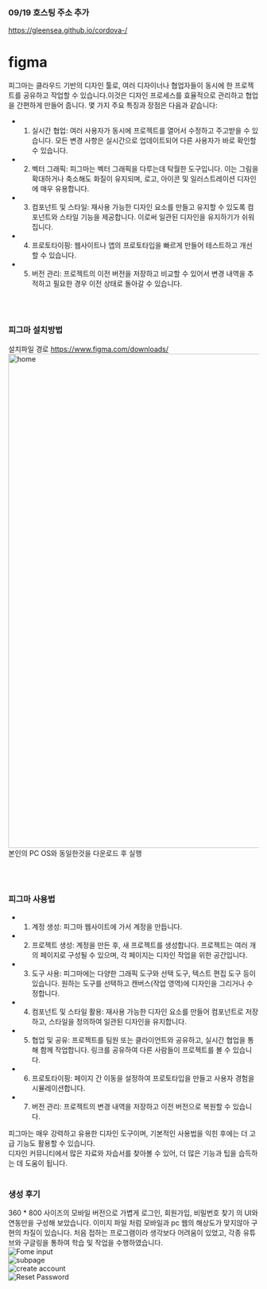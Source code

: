### 09/19 호스팅 주소 추가
 https://gleensea.github.io/cordova-/
# figma
피그마는 클라우드 기반의 디자인 툴로, 여러 디자이너나 협업자들이 동시에 한 프로젝트를 공유하고 작업할 수 있습니다.이것은 디자인 프로세스를 효율적으로 관리하고 협업을 간편하게 만들어 줍니다. 몇 가지 주요 특징과 장점은 다음과 같습니다:

* 1. 실시간 협업: 여러 사용자가 동시에 프로젝트를 열어서 수정하고 주고받을 수 있습니다. 모든 변경 사항은 실시간으로 업데이트되어 다른 사용자가 바로 확인할 수 있습니다.
* 2. 벡터 그래픽: 피그마는 벡터 그래픽을 다루는데 탁월한 도구입니다. 이는 그림을 확대하거나 축소해도 화질이 유지되며, 로고, 아이콘 및 일러스트레이션 디자인에 매우 유용합니다.
* 3. 컴포넌트 및 스타일: 재사용 가능한 디자인 요소를 만들고 유지할 수 있도록 컴포넌트와 스타일 기능을 제공합니다. 이로써 일관된 디자인을 유지하기가 쉬워집니다.
* 4. 프로토타이핑: 웹사이트나 앱의 프로토타입을 빠르게 만들어 테스트하고 개선할 수 있습니다.
* 5. 버전 관리: 프로젝트의 이전 버전을 저장하고 비교할 수 있어서 변경 내역을 추적하고 필요한 경우 이전 상태로 돌아갈 수 있습니다.

<br><br>
### 피그마 설치방법
설치파일 경로 https://www.figma.com/downloads/
<img width="995" alt="home" src="https://github.com/gleensea/figma/assets/112832681/3b831f22-6dd1-4538-91a7-58005ea56d76">
본인의 PC OS와 동일한것을 다운로드 후 실행


<br><br>
### 피그마 사용법
* 1. 계정 생성: 피그마 웹사이트에 가서 계정을 만듭니다.
* 2. 프로젝트 생성: 계정을 만든 후, 새 프로젝트를 생성합니다. 프로젝트는 여러 개의 페이지로 구성될 수 있으며, 각 페이지는 디자인 작업을 위한 공간입니다.
* 3. 도구 사용: 피그마에는 다양한 그래픽 도구와 선택 도구, 텍스트 편집 도구 등이 있습니다. 원하는 도구를 선택하고 캔버스(작업 영역)에 디자인을 그리거나 수정합니다.
* 4. 컴포넌트 및 스타일 활용: 재사용 가능한 디자인 요소를 만들어 컴포넌트로 저장하고, 스타일을 정의하여 일관된 디자인을 유지합니다.
* 5. 협업 및 공유: 프로젝트를 팀원 또는 클라이언트와 공유하고, 실시간 협업을 통해 함께 작업합니다. 링크를 공유하여 다른 사람들이 프로젝트를 볼 수 있습니다.
* 6. 프로토타이핑: 페이지 간 이동을 설정하여 프로토타입을 만들고 사용자 경험을 시뮬레이션합니다.
* 7. 버전 관리: 프로젝트의 변경 내역을 저장하고 이전 버전으로 복원할 수 있습니다.

피그마는 매우 강력하고 유용한 디자인 도구이며, 기본적인 사용법을 익힌 후에는 더 고급 기능도 활용할 수 있습니다. <br>디자인 커뮤니티에서 많은 자료와 자습서를 찾아볼 수 있어, 더 많은 기능과 팁을 습득하는 데 도움이 됩니다.
<br><br>
### 생성 후기
360 * 800 사이즈의 모바일 버전으로 가볍게 로그인, 회원가입, 비밀번호 찾기 의 UI와 연동만을 구성해 보았습니다. 이미지 파일 처럼 모바일과 pc 웹의 해상도가 맞지않아 구현의 차질이 있습니다. 처음 접하는 프로그램이라 생각보다 어려움이 있었고, 각종 유튜브와 구글링을 통하여 학습 및 작업을 수행하였습니다.<br>
![Fome input](https://github.com/gleensea/figma/assets/112832681/a2d27e21-5f56-4f29-828f-c964a0d87eb0)<br>
![subpage](https://github.com/gleensea/figma/assets/112832681/9c037cc3-845f-4326-be17-b9f577d5e971)<br>
![create account](https://github.com/gleensea/figma/assets/112832681/aa63c7aa-2ef1-47a4-b438-e8570b54d50e)<br>
![Reset Password](https://github.com/gleensea/figma/assets/112832681/0f1bebaa-cf30-43e9-9b84-0b1469b2a1a5)<br>


